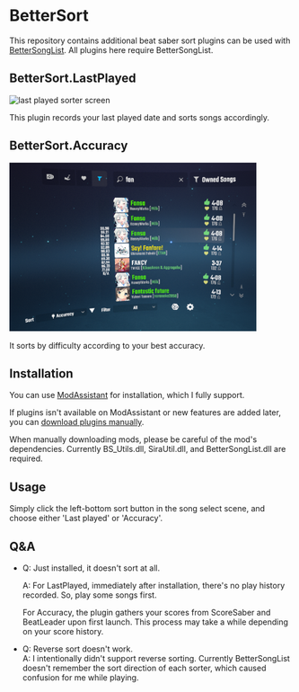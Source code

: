 # BetterSort

This repository contains additional beat saber sort plugins can be used with [BetterSongList](https://github.com/kinsi55/BeatSaber_BetterSongList).
All plugins here require BetterSongList.

## BetterSort.LastPlayed

<img src="docs/preview.webp" alt="last played sorter screen" width="300"/>

This plugin records your last played date and sorts songs accordingly.

## BetterSort.Accuracy

<img src="docs/accuracy-preview.webp" alt="accuracy sorter screen" height="300"/>

It sorts by difficulty according to your best accuracy.

## Installation

You can use [ModAssistant](https://github.com/Assistant/ModAssistant/releases/latest) for installation, which I fully support.

If plugins isn't available on ModAssistant or new features are added later, you can [download plugins manually](https://github.com/nanikit/BetterSort/releases).

When manually downloading mods, please be careful of the mod's dependencies. Currently BS_Utils.dll, SiraUtil.dll, and BetterSongList.dll are required.

## Usage

Simply click the left-bottom sort button in the song select scene, and choose either 'Last played' or 'Accuracy'.

## Q&A

- Q: Just installed, it doesn't sort at all.

  A: For LastPlayed, immediately after installation, there's no play history recorded. So, play some songs first.<br />

  For Accuracy, the plugin gathers your scores from ScoreSaber and BeatLeader upon first launch. This process may take a while depending on your score history.

- Q: Reverse sort doesn't work.<br />
  A: I intentionally didn't support reverse sorting. Currently BetterSongList doesn't remember the sort direction of each sorter, which caused confusion for me while playing.
